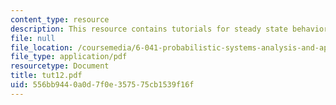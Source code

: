 ```yaml
---
content_type: resource
description: This resource contains tutorials for steady state behavior and absorption  probabilities.
file: null
file_location: /coursemedia/6-041-probabilistic-systems-analysis-and-applied-probability-spring-2006/556bb9440a0d7f0e357575cb1539f16f_tut12.pdf
file_type: application/pdf
resourcetype: Document
title: tut12.pdf
uid: 556bb944-0a0d-7f0e-3575-75cb1539f16f
---
```

